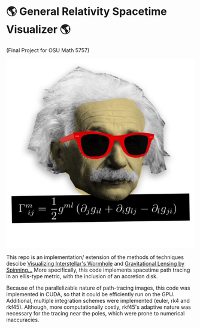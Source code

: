 # 🌎 General Relativity Spacetime Visualizer 🌎
(Final Project for OSU Math 5757)

![einstein](https://github.com/Varcho/GeneralRelativity/blob/master/img/einstein.png)

This repo is an implementation/ extension of the methods of techniques descibe [Visualizing Interstellar's Wormhole](https://arxiv.org/pdf/1502.03809.pdf) and [Gravitational Lensing by Spinning...](https://arxiv.org/pdf/1502.03808.pdf)
More specifically, this code implements spacetime path tracing in an ellis-type metric, with the inclusion of an accretion disk. 

Because of the parallelizable nature of path-tracing images, this code was implemented in CUDA, so that it could be efficiently run on the GPU. Additional, multiple integration schemes were implemented (euler, rk4 and rkf45). Although, more computationally costly, rkf45's adaptive nature was necessary for the tracing near the poles, which were prone to numerical inaccuracies.

